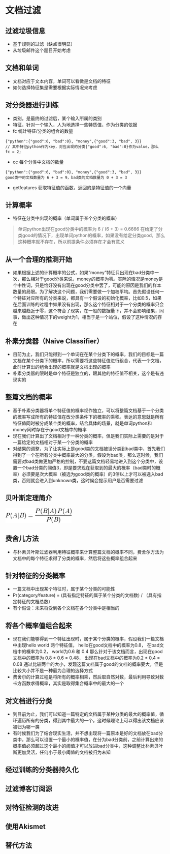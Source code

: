 # 文档过滤
## 过滤垃圾信息
* 基于规则的过滤（缺点很明显）
* 从垃圾邮件这个题目开始考虑

## 文档和单词
* 文档对应于文本内容，单词可以看做是文档的特征
* 如何选择特征集是需要根据实际情况来考虑

## 对分类器进行训练
* 类别，是最终的过滤后，某个输入所属的类别
* 特征，针对一个输入，人为地选择一些特质值，作为分类的依据
* fc 统计特征/分类的组合的数量

```
{"python":{"good":6, "bad":0}, "money",{"good":3, "bad", 3}}
// 其中特征python作为key，对应出现的分类{"good":6, "bad":0}作为value，那么
fc = 2;
```

* cc 每个分类中文档的数量

```
{"python":{"good":6, "bad":0}, "money",{"good":3, "bad", 3}}
good类中的文档数量为 6 + 3 = 9，bad类的文档数量为 0 + 3 = 3
```

* getfeatures 获取特征值的函数，返回的是特征值的一个向量



## 计算概率
* 特征在分类中出现的概率（单词属于某个分类的概率）

> 单词python出现在good分类中的概率为 6 / (6 + 3) = 0.6666
> 在给定了分类good的情况下，出现单词python的概率，如果没有给定分类good，那么这种概率就不存在，所以前提条件必须存在才会有意义

## 从一个合理的推测开始
* 如果根据上述的计算概率的公式，如果“money”特征只出现在bad分类中一次，那么相对于good分类来说，money的概率为零。实际的情况是money是个中性词，只是恰好没有出现在good分类中罢了，可能的原因是我们的样本数量的局限。为了解决这个问题，我们需要做一个加权平均。首先假设任何一个特征对应所有的分类来说，都具有一个假设的初始化概率，比如0.5，如果在后面训练的过程中如果没有出现，那么这个特征相对于一个分类的概率只会越来越趋近于零，这个符合了现实，在一般的数据量下，并不会影响结果，同事，做出这种情况下的weight为1，相当于是一个站位，假设了这种情况的存在

## 朴素分类器（Naive Classifier）
* 目前为止，我们只能得到一个单词在在某个分类下的概率，我们的目标是一篇文档在某个分类下的概率，所以需要将这些特征值进行组合，代表一个文档，此时计算出的组合出现的概率就是文档出现的概率
* 朴素分类器的限时是单个特征是独立的，跟其他的特征值不相关，这个是有违现实的

## 整篇文档的概率
* 基于朴素分类器将单个特征值的概率视作独立，可以将整篇文档基于一个分类的概率写成所有的特征值在改分类条件下的概率的乘积。表达的意思就是所有特征值同时被分成某个类的概率，结合具体的场景，就是单词python和money同时存在于good文档中的概率
* 现在我们计算出了文档相对于一种分类的概率，但是我们实际上需要的是对于一篇给定的文档相对于某一个分类的概率
* 对结果的调整，为了让实际上是good类的文档被误分类到bad类中，首先我们得到了一个在所有分类中概率最大的分类，假设为bad类，那么这时候，我们需要对bad类做更加严格的控制，不要这篇文档轻易地进入到这个分类中，设置一个bad分类的阈值3，即是要求现在获取到的最大的概率（bad类时的概率）必须要是次大概率（被选为good类的概率）的3倍以上才可以被选入bad类，否则就会进入到unknown类，这时候会提示用户是否需要过滤

## 贝叶斯定理简介
![贝叶斯公式](../snapSave/bayes.png)

## 费舍儿方法
* 与朴素贝叶斯过滤器利用特征概率来计算整篇文档的概率不同，费舍尔方法为文档中的每个特征求得了分类的概率，然后将这些概率组合起来

## 针对特征的分类概率
* 一篇文档中出现某个特征时，属于某个分类的可能性
* Pr(category/feature) = (具有指定特征的属于某个分类的文档数) / （具有指定特征的文档总数）
* 有个假设：未来将受到各个文档在各个分类中是相当的

## 将各个概率值组合起来
* 现在我们能够得到一个特征出现时，属于某个分类的概率，假设我们一篇文档中出现hello world 两个特征值， hello在good文档中的概率为0.8， 在bad文档中的概率为0.2， world为0.6 和 0.4 那么针对于该文档而言，出现在good文档中的概率为 0.8 * 0.6 = 0.48， 出现在bad文档中的概率为0.2 * 0.4 = 0.08 通过比较两个的大小，发现这篇文档属于good的文档的概率要大，但是比较大小并不是一种最为合理的选择方式
* 费舍尔的计算过程是将所有的概率相乘，然后取自然对数，最后利用导致对数卡方函数求得概率，其实是取得集合概率中的最大的一个

## 对文档进行分类
* 到目前为止，我们可以知道一篇特定的文档属于某种分类的最大的概率值，循环遍历所有的分类，得到其中最大的一个，这时候理论上可以得出该文档应该被归为哪一类
* 有时候我们为了结合现实生活，并不想出现将一篇原本是好的文档放在bad分类中，那么可以设置一个最小的概率值，在分为bad分类前，之前计算出来的概率值必须超过这个最小的阈值才可以放进bad分类中，这种调整比朴素贝叶斯更加灵活，任何小于最小阈值的文档被归为未知

## 经过训练的分类器持久化
## 过滤博客订阅源
## 对特征检测的改进
## 使用Akismet
## 替代方法